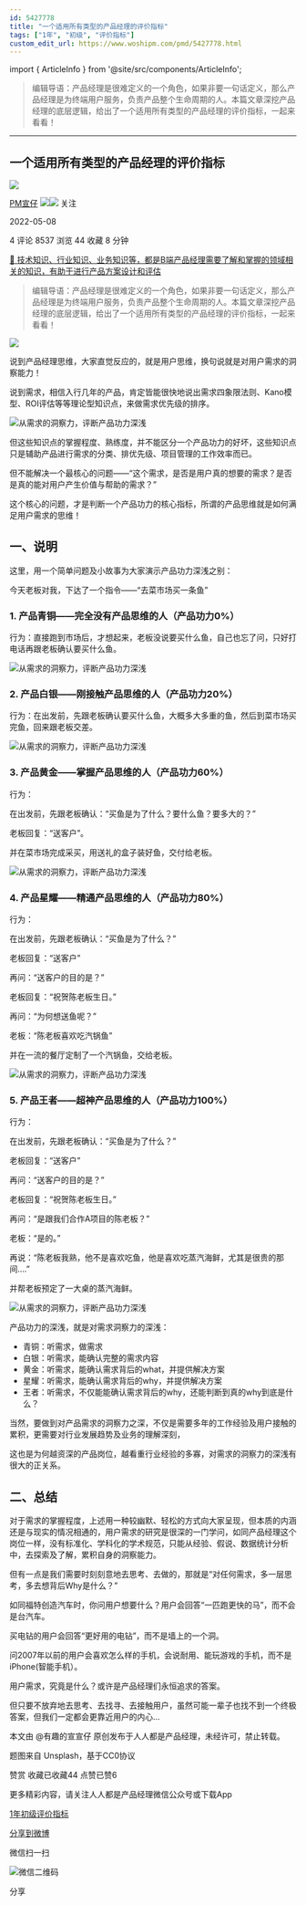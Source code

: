 ```yaml
---
id: 5427778
title: "一个适用所有类型的产品经理的评价指标"
tags: ["1年", "初级", "评价指标"]
custom_edit_url: https://www.woshipm.com/pmd/5427778.html
---
```

import { ArticleInfo } from '@site/src/components/ArticleInfo';

<ArticleInfo
    author="PM宣仔"
    authorLink="https://www.woshipm.com/u/723249"
    published="2022-05-08"
    views={8537}
    comments={4}
    collects={44}
/>

> 编辑导语：产品经理是很难定义的一个角色，如果非要一句话定义，那么产品经理是为终端用户服务，负责产品整个生命周期的人。本篇文章深挖产品经理的底层逻辑，给出了一个适用所有类型的产品经理的评价指标，一起来看看！

---

## 一个适用所有类型的产品经理的评价指标

[![](https://static.woshipm.com/APP_U_202207_20220725202134_4191.jpeg?imageView2/1/w/72/h/72/q/100)](https://www.woshipm.com/u/723249)

[PM宣仔](https://www.woshipm.com/u/723249) ![](https://static.woshipm.com/tag/1121_1@2x.png)![](https://static.woshipm.com/tag/2104_1@2x.png) 关注

2022-05-08

4 评论 8537 浏览 44 收藏 8 分钟

[🔗 技术知识、行业知识、业务知识等，都是B端产品经理需要了解和掌握的领域相关的知识，有助于进行产品方案设计和评估](https://ke.qidianla.com/courses/bcpm)

> 编辑导语：产品经理是很难定义的一个角色，如果非要一句话定义，那么产品经理是为终端用户服务，负责产品整个生命周期的人。本篇文章深挖产品经理的底层逻辑，给出了一个适用所有类型的产品经理的评价指标，一起来看看！

![](https://image.yunyingpai.com/wp/2022/05/YNWjnEBGMxOErN93Q8xh.png)

说到产品经理思维，大家直觉反应的，就是用户思维，换句说就是对用户需求的洞察能力！

说到需求，相信入行几年的产品，肯定皆能很快地说出需求四象限法则、Kano模型、ROI评估等等理论型知识点，来做需求优先级的排序。

![从需求的洞察力，评断产品功力深浅](https://image.yunyingpai.com/wp/2022/05/XrZQJb0BVG5c7Io48Ct7.png)

但这些知识点的掌握程度、熟练度，并不能区分一个产品功力的好坏，这些知识点只是辅助产品进行需求的分类、排优先级、项目管理的工作效率而已。

但不能解决一个最核心的问题——“这个需求，是否是用户真的想要的需求？是否是真的能对用户产生价值与帮助的需求？”

这个核心的问题，才是判断一个产品功力的核心指标，所谓的产品思维就是如何满足用户需求的思维！

## 一、说明

这里，用一个简单问题及小故事为大家演示产品功力深浅之别：

今天老板对我，下达了一个指令——“去菜市场买一条鱼”

### 1\. 产品青铜——完全没有产品思维的人（产品功力0%）

行为：直接跑到市场后，才想起来，老板没说要买什么鱼，自己也忘了问，只好打电话再跟老板确认要买什么鱼。

![从需求的洞察力，评断产品功力深浅](https://image.yunyingpai.com/wp/2022/05/czpU9nP3D17BIlVZv6Ix.jpeg)

### 2\. 产品白银——刚接触产品思维的人（产品功力20%）

行为：在出发前，先跟老板确认要买什么鱼，大概多大多重的鱼，然后到菜市场买完鱼，回来跟老板交差。

![从需求的洞察力，评断产品功力深浅](https://image.yunyingpai.com/wp/2022/05/ow3HfoXYI2WKvYeqaw0z.jpeg)

### 3\. 产品黄金——掌握产品思维的人（产品功力60%）

行为：

在出发前，先跟老板确认：“买鱼是为了什么？要什么鱼？要多大的？”

老板回复：“送客户”。

并在菜市场完成采买，用送礼的盒子装好鱼，交付给老板。

![从需求的洞察力，评断产品功力深浅](https://image.yunyingpai.com/wp/2022/05/LRjRdZGET2xoaMs0s5Uo.jpeg)

### 4\. 产品星耀——精通产品思维的人（产品功力80%）

行为：

在出发前，先跟老板确认：“买鱼是为了什么？”

老板回复：“送客户”

再问：“送客户的目的是？”

老板回复：“祝贺陈老板生日。”

再问：“为何想送鱼呢？”

老板：“陈老板喜欢吃汽锅鱼”

并在一流的餐厅定制了一个汽锅鱼，交给老板。

![从需求的洞察力，评断产品功力深浅](https://image.yunyingpai.com/wp/2022/05/up0BK7gIX3PDSA8YOBrG.jpeg)

### 5\. 产品王者——超神产品思维的人（产品功力100%）

行为：

在出发前，先跟老板确认：“买鱼是为了什么？”

老板回复：“送客户”

再问：“送客户的目的是？”

老板回复：“祝贺陈老板生日。”

再问：“是跟我们合作A项目的陈老板？”

老板：“是的。”

再说：“陈老板我熟，他不是喜欢吃鱼，他是喜欢吃蒸汽海鲜，尤其是很贵的那间….”

并帮老板预定了一大桌的蒸汽海鲜。

![从需求的洞察力，评断产品功力深浅](https://image.yunyingpai.com/wp/2022/05/LvlR6Y0zuQkg4ep3OkbW.jpeg)

产品功力的深浅，就是对需求洞察力的深浅：

*   青铜：听需求，做需求
*   白银：听需求，能确认完整的需求内容
*   黄金：听需求，能确认需求背后的what，并提供解决方案
*   星耀：听需求，能确认需求背后的why，并提供解决方案
*   王者：听需求，不仅能能确认需求背后的why，还能判断到真的why到底是什么？

当然，要做到对产品需求的洞察力之深，不仅是需要多年的工作经验及用户接触的累积，更需要对行业发展趋势及业务的理解深刻，

这也是为何越资深的产品岗位，越看重行业经验的多寡，对需求的洞察力的深浅有很大的正关系。

## 二、总结

对于需求的掌握程度，上述用一种较幽默、轻松的方式向大家呈现，但本质的内涵还是与现实的情况相通的，用户需求的研究是很深的一门学问，如同产品经理这个岗位一样，没有标准化、学科化的学术规范，只能从经验、假说、数据统计分析中，去探索及了解，累积自身的洞察能力。

但有一点是我们需要时刻刻意地去思考、去做的，那就是“对任何需求，多一层思考，多去想背后Why是什么？”

如同福特创造汽车时，你问用户想要什么？用户会回答“一匹跑更快的马”，而不会是台汽车。

买电钻的用户会回答“更好用的电钻”，而不是墙上的一个洞。

问2007年以前的用户会喜欢怎么样的手机，会说耐用、能玩游戏的手机，而不是iPhone(智能手机）。

用户需求，究竟是什么？或许是产品经理们永恒追求的答案。

但只要不放弃地去思考、去找寻、去接触用户，虽然可能一辈子也找不到一个终极答案，但我们一定都会更靠近用户的内心…

本文由 @有趣的宣宣仔 原创发布于人人都是产品经理，未经许可，禁止转载。

题图来自 Unsplash，基于CC0协议

赞赏 收藏已收藏44 点赞已赞6

更多精彩内容，请关注人人都是产品经理微信公众号或下载App

[1年](https://www.woshipm.com/tag/1%e5%b9%b4)[初级](https://www.woshipm.com/tag/%e5%88%9d%e7%ba%a7)[评价指标](https://www.woshipm.com/tag/%e8%af%84%e4%bb%b7%e6%8c%87%e6%a0%87)

[分享到微博](https://service.weibo.com/share/share.php?appkey=2775287854&title=一个适用所有类型的产品经理的评价指标&url=https://www.woshipm.com/pmd/5427778.html&pic=https://image.yunyingpai.com/wp/2022/05/YNWjnEBGMxOErN93Q8xh.png)

微信扫一扫

![微信二维码](https://api.pwmqr.com/qrcode/create/?url=https://www.woshipm.com/pmd/5427778.html)

分享